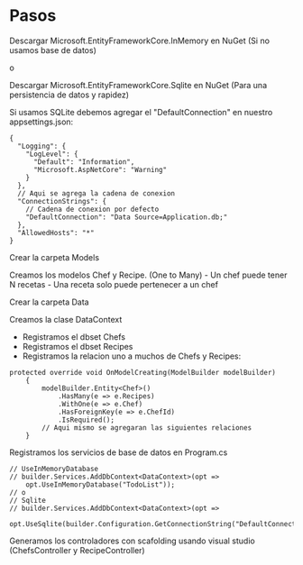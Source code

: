 ﻿# Pasos

Descargar Microsoft.EntityFrameworkCore.InMemory en NuGet (Si no usamos base de datos)

o

Descargar Microsoft.EntityFrameworkCore.Sqlite en NuGet (Para una persistencia de datos y rapidez)

Si usamos SQLite debemos agregar el "DefaultConnection" en nuestro appsettings.json:
```
{
  "Logging": {
    "LogLevel": {
      "Default": "Information",
      "Microsoft.AspNetCore": "Warning"
    }
  },
  // Aqui se agrega la cadena de conexion
  "ConnectionStrings": {
    // Cadena de conexion por defecto
    "DefaultConnection": "Data Source=Application.db;"
  },
  "AllowedHosts": "*"
}
```

Crear la carpeta Models

Creamos los modelos Chef y Recipe. (One to Many)
	- Un chef puede tener N recetas
	- Una receta solo puede pertenecer a un chef

Crear la carpeta Data

Creamos la clase DataContext
- Registramos el dbset Chefs
- Registramos el dbset Recipes
- Registramos la relacion uno a muchos de Chefs y Recipes:

```
protected override void OnModelCreating(ModelBuilder modelBuilder)
    {
        modelBuilder.Entity<Chef>()
            .HasMany(e => e.Recipes)
            .WithOne(e => e.Chef)
            .HasForeignKey(e => e.ChefId)
            .IsRequired();
        // Aqui mismo se agregaran las siguientes relaciones
    }
```

Registramos los servicios de base de datos en Program.cs
```
// UseInMemoryDatabase
// builder.Services.AddDbContext<DataContext>(opt =>
    opt.UseInMemoryDatabase("TodoList"));
// o
// Sqlite
// builder.Services.AddDbContext<DataContext>(opt =>
    opt.UseSqlite(builder.Configuration.GetConnectionString("DefaultConnection")));
```

Generamos los controladores con scafolding usando visual studio (ChefsController y RecipeController)


